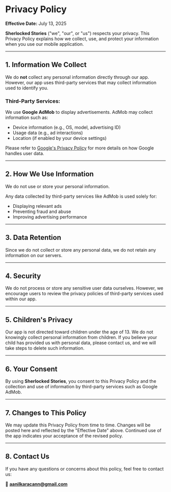 # Privacy Policy

**Effective Date:** July 13, 2025

**Sherlocked Stories** ("we", "our", or "us") respects your privacy. This Privacy Policy explains how we collect, use, and protect your information when you use our mobile application.

---

## 1. Information We Collect

We do **not** collect any personal information directly through our app. However, our app uses third-party services that may collect information used to identify you.

### Third-Party Services:
We use **Google AdMob** to display advertisements. AdMob may collect information such as:

- Device information (e.g., OS, model, advertising ID)
- Usage data (e.g., ad interactions)
- Location (if enabled by your device settings)

Please refer to [Google's Privacy Policy](https://policies.google.com/privacy) for more details on how Google handles user data.

---

## 2. How We Use Information

We do not use or store your personal information.

Any data collected by third-party services like AdMob is used solely for:

- Displaying relevant ads
- Preventing fraud and abuse
- Improving advertising performance

---

## 3. Data Retention

Since we do not collect or store any personal data, we do not retain any information on our servers.

---

## 4. Security

We do not process or store any sensitive user data ourselves. However, we encourage users to review the privacy policies of third-party services used within our app.

---

## 5. Children's Privacy

Our app is not directed toward children under the age of 13. We do not knowingly collect personal information from children. If you believe your child has provided us with personal data, please contact us, and we will take steps to delete such information.

---

## 6. Your Consent

By using **Sherlocked Stories**, you consent to this Privacy Policy and the collection and use of information by third-party services such as Google AdMob.

---

## 7. Changes to This Policy

We may update this Privacy Policy from time to time. Changes will be posted here and reflected by the "Effective Date" above. Continued use of the app indicates your acceptance of the revised policy.

---

## 8. Contact Us

If you have any questions or concerns about this policy, feel free to contact us:

📧 **aanilkaracann@gmail.com**
